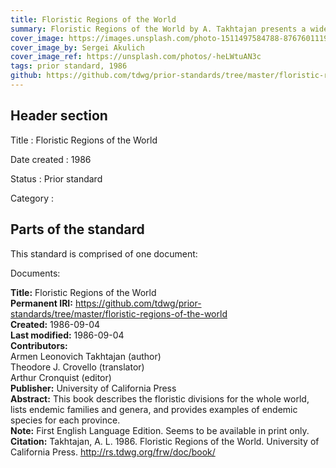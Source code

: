 ```yaml
---
title: Floristic Regions of the World
summary: Floristic Regions of the World by A. Takhtajan presents a widely accepted schema of biogeographical areas defined by environmental factors and floristic composition. It is a hierarchical schema that recognizes six floristic kingdoms, 35 floristic regions and 152 floristic provinces.
cover_image: https://images.unsplash.com/photo-1511497584788-876760111969
cover_image_by: Sergei Akulich
cover_image_ref: https://unsplash.com/photos/-heLWtuAN3c
tags: prior standard, 1986
github: https://github.com/tdwg/prior-standards/tree/master/floristic-regions-of-the-world
---
```


## Header section

Title
: Floristic Regions of the World

Date created
: 1986

Status
: Prior standard

Category
: 

## Parts of the standard

This standard is comprised of one document: 

Documents:

**Title:** Floristic Regions of the World\
**Permanent IRI:** <a href="http://rs.tdwg.org/frw/doc/book/">https://github.com/tdwg/prior-standards/tree/master/floristic-regions-of-the-world</a>\
**Created:** 1986-09-04\
**Last modified:** 1986-09-04\
**Contributors:**\
Armen Leonovich Takhtajan (author)\
Theodore J. Crovello (translator)\
Arthur Cronquist (editor)\
**Publisher:** University of California Press \
**Abstract:** This book describes the floristic divisions for the whole world, lists endemic families and genera, and provides examples of endemic species for each province.\
**Note:** First English Language Edition. Seems to be available in print only.\
**Citation:** Takhtajan, A. L. 1986. Floristic Regions of the World. University of California Press. http://rs.tdwg.org/frw/doc/book/

